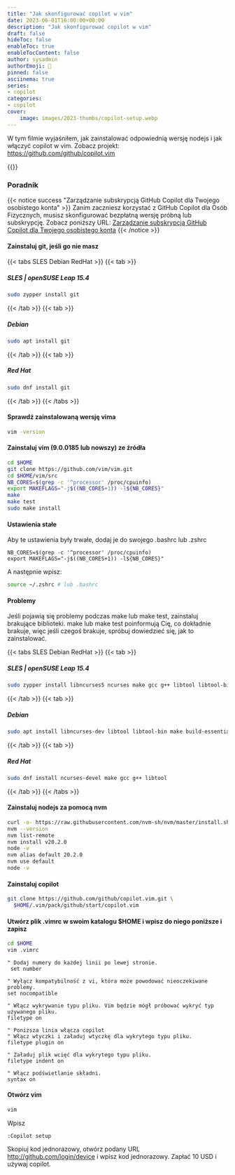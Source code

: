```yaml
---
title: "Jak skonfigurować copilot w vim"
date: 2023-06-01T16:00:00+00:00
description: "Jak skonfigurować copilot w vim"
draft: false
hideToc: false
enableToc: true
enableTocContent: false
author: sysadmin
authorEmoji: 🐧
pinned: false
asciinema: true
series:
- copilot
categories:
- copilot
cover:
    image: images/2023-thumbs/copilot-setup.webp
---
```

W tym filmie wyjaśniłem, jak zainstalować odpowiednią wersję nodejs i jak włączyć copilot w vim. Zobacz projekt: https://github.com/github/copilot.vim

{{<youtube FPpDinGXcAo>}}

### Poradnik

{{< notice success "Zarządzanie subskrypcją GitHub Copilot dla Twojego osobistego konta" >}}
Zanim zaczniesz korzystać z GitHub Copilot dla Osób Fizycznych, musisz skonfigurować bezpłatną wersję próbną lub subskrypcję. Zobacz poniższy URL:
[Zarządzanie subskrypcją GitHub Copilot dla Twojego osobistego konta](https://docs.github.com/en/billing/managing-billing-for-github-copilot/managing-your-github-copilot-subscription-for-your-personal-account "Zarządzanie subskrypcją GitHub Copilot dla Twojego osobistego konta")
{{< /notice >}}


#### Zainstaluj git, jeśli go nie masz

{{< tabs SLES Debian RedHat >}}
  {{< tab >}}
  ##### SLES | openSUSE Leap 15.4
  ```bash
  sudo zypper install git
  ```  
  {{< /tab >}}
  {{< tab >}}
  ##### Debian
  ```bash
  sudo apt install git
  ```
  {{< /tab >}}
  {{< tab >}}
  ##### Red Hat
  ```bash
  sudo dnf install git
  ```
  {{< /tab >}}
{{< /tabs >}}

#### Sprawdź zainstalowaną wersję vima

```bash
vim -version
```

#### Zainstaluj vim (9.0.0185 lub nowszy) ze źródła

```bash
cd $HOME
git clone https://github.com/vim/vim.git
cd $HOME/vim/src
NB_CORES=$(grep -c '^processor' /proc/cpuinfo)
export MAKEFLAGS="-j$((NB_CORES+1)) -l${NB_CORES}"
make
make test
sudo make install
```

#### Ustawienia stałe
Aby te ustawienia były trwałe, dodaj je do swojego .bashrc lub .zshrc

```vim
NB_CORES=$(grep -c '^processor' /proc/cpuinfo)
export MAKEFLAGS="-j$((NB_CORES+1)) -l${NB_CORES}"
```

A następnie wpisz:

```bash
source ~/.zshrc # lub .bashrc
```

#### Problemy

Jeśli pojawią się problemy podczas make lub make test, zainstaluj brakujące biblioteki. make lub make test poinformują Cię, co dokładnie brakuje, więc jeśli czegoś brakuje, spróbuj dowiedzieć się, jak to zainstalować.

{{< tabs SLES Debian RedHat >}}
  {{< tab >}}
  ##### SLES | openSUSE Leap 15.4
  ```bash
  sudo zypper install libncurses5 ncurses make gcc g++ libtool libtool-bin
  ```  
  {{< /tab >}}
  {{< tab >}}
  ##### Debian
  ```bash
  sudo apt install libncurses-dev libtool libtool-bin make build-essential g++
  ```
  {{< /tab >}}
  {{< tab >}}
  ##### Red Hat
  ```bash
  sudo dnf install ncurses-devel make gcc g++ libtool 
  ```
  {{< /tab >}}
{{< /tabs >}}

#### Zainstaluj nodejs za pomocą nvm 

```bash
curl -o- https://raw.githubusercontent.com/nvm-sh/nvm/master/install.sh | bash
nvm --version
nvm list-remote
nvm install v20.2.0
node -v
nvm alias default 20.2.0
nvm use default
node -v
```

#### Zainstaluj copilot

```bash
git clone https://github.com/github/copilot.vim.git \ 
  $HOME/.vim/pack/github/start/copilot.vim
```

#### Utwórz plik .vimrc w swoim katalogu $HOME i wpisz do niego poniższe i zapisz

```bash
cd $HOME
vim .vimrc
```

```vim
" Dodaj numery do każdej linii po lewej stronie.
 set number

" Wyłącz kompatybilność z vi, która może powodować nieoczekiwane problemy.
set nocompatible

" Włącz wykrywanie typu pliku. Vim będzie mógł próbować wykryć typ używanego pliku.
filetype on

" Poniższa linia włącza copilot
" Włącz wtyczki i załaduj wtyczkę dla wykrytego typu pliku.
filetype plugin on

" Załaduj plik wcięć dla wykrytego typu pliku.
filetype indent on

" Włącz podświetlanie składni.
syntax on
```

#### Otwórz vim

```bash
vim
```

Wpisz

```vim
:Copilot setup
```

Skopiuj kod jednorazowy, otwórz podany URL http://github.com/login/device i wpisz kod jednorazowy. Zapłać 10 USD i używaj copilot.